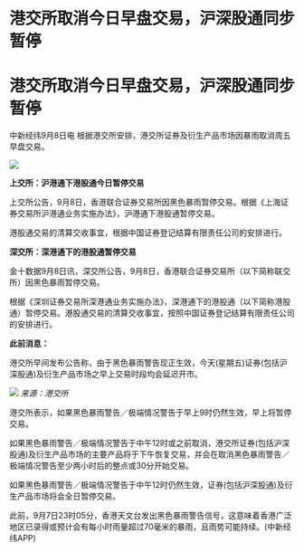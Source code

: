 # 港交所取消今日早盘交易，沪深股通同步暂停

# 港交所取消今日早盘交易，沪深股通同步暂停

中新经纬9月8日电 根据港交所安排，港交所证券及衍生产品市场因暴雨取消周五早盘交易。

![](https://inews.gtimg.com/news_bt/OXauCSu5n2wMytUGhX06SI5uzG0gRj_ev6N01wBUJMR_4AA/1000)

**上交所：沪港通下港股通今日暂停交易**

上交所公告，9月8日，香港联合证券交易所因黑色暴雨暂停交易。根据《上海证券交易所沪港通业务实施办法》，沪港通下港股通暂停交易。

港股通交易的清算交收事宜，根据中国证券登记结算有限责任公司的安排进行。

**深交所：深港通下的港股通暂停交易**

金十数据9月8日讯，深交所公告，9月8日，香港联合证券交易所（以下简称联交所）因黑色暴雨暂停交易。

根据《深圳证券交易所深港通业务实施办法》，深港通下的港股通（以下简称港股通）暂停交易。港股通交易的清算交收事宜，按照中国证券登记结算有限责任公司的安排进行。

**此前消息：**

港交所早间发布公告称，由于黑色暴雨警告现正生效，今天(星期五)证券(包括沪深股通)及衍生产品市场之早上交易时段均会延迟开市。

![](https://inews.gtimg.com/news_bt/OJqCDwbWJ5FvwtCi56Fk5UOPx6blzGAMDxUpoPFOQlZbwAA/1000)
_来源：港交所_

港交所表示，如果黑色暴雨警告／极端情况警告于早上9时仍然生效，早上将暂停交易。

如果黑色暴雨警告／极端情况警告于中午12时或之前取消，港交所证券(包括沪深股通)及衍生产品市场的主要产品将于下午恢复交易，并会在取消黑色暴雨警告／极端情况警告至少两小时后的整点或30分开始交易。

如果黑色暴雨警告／极端情况警告于中午12时仍然生效，证券(包括沪深股通)及衍生产品市场将会全日暂停交易。

此前，9月7日23时05分，香港天文台发出黑色暴雨警告信号，这意味着香港广泛地区已录得或预计会有每小时雨量超过70毫米的暴雨，且雨势可能持续。(中新经纬APP)

